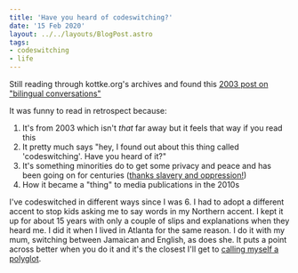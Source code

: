 ```yaml
---
title: 'Have you heard of codeswitching?'
date: '15 Feb 2020'
layout: ../../layouts/BlogPost.astro
tags:
- codeswitching
- life
---
```


Still reading through kottke.org's archives and found this [2003 post on "bilingual conversations"](https://kottke.org/03/09/bilingual-conversations)

It was funny to read in retrospect because:

1. It's from 2003 which isn't _that_ far away but it feels that way if you read this
2. It pretty much says "hey, I found out about this thing called 'codeswitching'. Have you heard of it?"
3. It's something minorities do to get some privacy and peace and has been going on for centuries ([thanks slavery and oppression!](https://wamu.org/story/18/09/12/ready-for-a-linguistic-controversy-say-mhmm/))
4. How it became a "thing" to media publications in the 2010s

I've codeswitched in different ways since I was 6. I had to adopt a different accent to stop kids asking me to say words in my Northern accent. I kept it up for about 15 years with only a couple of slips and explanations when they heard me. I did it when I lived in Atlanta for the same reason. I do it with my mum, switching between Jamaican and English, as does she. It puts a point across better when you do it and it's the closest I'll get to [calling myself a polyglot](https://cultrface.co.uk/2-polyglots-have-an-awesome-chat-in-21-languages/).